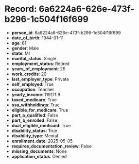 # Record: 6a6224a6-626e-473f-b296-1c504f16f699

- **person_id**: 6a6224a6-626e-473f-b296-1c504f16f699
- **date_of_birth**: 1944-01-11
- **age**: 81
- **gender**: Male
- **state**: MI
- **marital_status**: Single
- **employment_status**: Retired
- **years_of_employment**: 29
- **work_credits**: 20
- **last_employer_type**: Private
- **self_employed**: True
- **occupation**: Teacher
- **yearly_income**: 119171.9
- **taxed_medicare**: True
- **ssa_withholdings**: True
- **eligible_for_medicare**: True
- **part_a_qualified**: False
- **part_b_enrolled**: False
- **dual_eligible_medicaid**: True
- **disability_status**: True
- **disability_type**: Mental
- **enrollment_date**: 2025-05-05
- **requires_documentation_review**: False
- **missing_documents**: None
- **application_status**: Denied